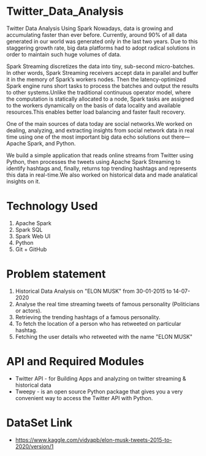 # Twitter_Data_Analysis

Twitter Data Analysis Using Spark
Nowadays, data is growing and accumulating faster than ever before. Currently, around 90% of all data generated in our world was generated only in the last two years. Due to this staggering growth rate, big data platforms had to adopt radical solutions in order to maintain such huge volumes of data.

Spark Streaming discretizes the data into tiny, sub-second micro-batches. In other words, Spark Streaming receivers accept data in parallel and buffer it in the memory of Spark’s workers nodes. Then the latency-optimized Spark engine runs short tasks to process the batches and output the results to other systems.Unlike the traditional continuous operator model, where the computation is statically allocated to a node, Spark tasks are assigned to the workers dynamically on the basis of data locality and available resources.This enables better load balancing and faster fault recovery.

One of the main sources of data today are social networks.We worked on dealing, analyzing, and extracting insights from social network data in real time using one of the most important big data echo solutions out there—Apache Spark, and Python.

We build a simple application that reads online streams from Twitter using Python, then processes the tweets using Apache Spark Streaming to identify hashtags and, finally, returns top trending hashtags and represents this data in real-time.We also worked on historical data and made analatical insights on it.

# Technology Used
1. Apache Spark
2. Spark SQL
3. Spark Web UI
4. Python
5. Git + GitHub

# Problem statement

1. Historical Data Analysis on "ELON MUSK" from 30-01-2015 to 14-07-2020
2. Analyse the real time streaming tweets of famous personality (Politicians or actors).
3. Retrieving the trending hashtags of a famous personality.
4. To fetch the location of a person who has retweeted on particular hashtag.
5. Fetching the user details who retweeted with the name "ELON MUSK"

# API and Required Modules

- Twitter API - for Building Apps and analyzing on twitter streaming & historical data
- Tweepy - is an open source Python package that gives you a very convenient way to access the Twitter API with Python.

# DataSet Link

- https://www.kaggle.com/vidyapb/elon-musk-tweets-2015-to-2020/version/1

